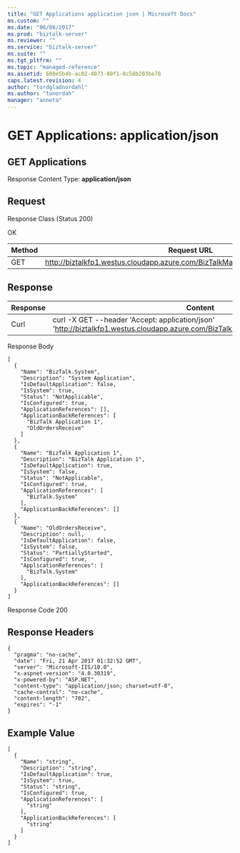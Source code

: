 ```yaml
---
title: "GET Applications application json | Microsoft Docs"
ms.custom: ""
ms.date: "06/08/2017"
ms.prod: "biztalk-server"
ms.reviewer: ""
ms.service: "biztalk-server"
ms.suite: ""
ms.tgt_pltfrm: ""
ms.topic: "managed-reference"
ms.assetid: 600e5b4b-ac02-4073-80f1-8c58b203be78
caps.latest.revision: 4
author: "tordgladnordahl"
ms.author: "tonordah"
manager: "anneta"
---
```

# GET Applications: application/json
## GET Applications

  Response Content Type: **application/json**

Request
---
Response Class (Status 200)

OK

Method  | Request URL
------------- | -------------
GET  | http://biztalkfp1.westus.cloudapp.azure.com/BizTalkManagementService/Applications

Response
---

| Response | Content          |
| ------------- | ----------- |
| Curl | curl -X GET --header 'Accept: application/json' 'http://biztalkfp1.westus.cloudapp.azure.com/BizTalkManagementService/Applications'|
 Response Body
 
```
[
  {
    "Name": "BizTalk.System",
    "Description": "System Application",
    "IsDefaultApplication": false,
    "IsSystem": true,
    "Status": "NotApplicable",
    "IsConfigured": true,
    "ApplicationReferences": [],
    "ApplicationBackReferences": [
      "BizTalk Application 1",
      "OldOrdersReceive"
    ]
  },
  {
    "Name": "BizTalk Application 1",
    "Description": "BizTalk Application 1",
    "IsDefaultApplication": true,
    "IsSystem": false,
    "Status": "NotApplicable",
    "IsConfigured": true,
    "ApplicationReferences": [
      "BizTalk.System"
    ],
    "ApplicationBackReferences": []
  },
  {
    "Name": "OldOrdersReceive",
    "Description": null,
    "IsDefaultApplication": false,
    "IsSystem": false,
    "Status": "PartiallyStarted",
    "IsConfigured": true,
    "ApplicationReferences": [
      "BizTalk.System"
    ],
    "ApplicationBackReferences": []
  }
]
```
  
 Response Code  200

Response Headers
---

```
{
  "pragma": "no-cache",
  "date": "Fri, 21 Apr 2017 01:32:52 GMT",
  "server": "Microsoft-IIS/10.0",
  "x-aspnet-version": "4.0.30319",
  "x-powered-by": "ASP.NET",
  "content-type": "application/json; charset=utf-8",
  "cache-control": "no-cache",
  "content-length": "702",
  "expires": "-1"
}
```

Example Value
---

```
[
  {
    "Name": "string",
    "Description": "string",
    "IsDefaultApplication": true,
    "IsSystem": true,
    "Status": "string",
    "IsConfigured": true,
    "ApplicationReferences": [
      "string"
    ],
    "ApplicationBackReferences": [
      "string"
    ]
  }
]
```

